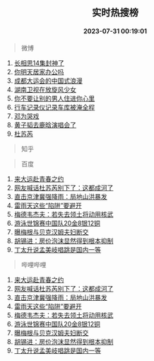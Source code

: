 <div align="center"><h2>实时热搜榜</h2><h4>2023-07-31 00:19:01</h4></div>

> 微博  

1. [长相思14集封神了](https://s.weibo.com/weibo?q=%23%E9%95%BF%E7%9B%B8%E6%80%9D14%E9%9B%86%E5%B0%81%E7%A5%9E%E4%BA%86%23&t=31&band_rank=1&Refer=top)<br />
2. [你明天居家办公吗](https://s.weibo.com/weibo?q=%23%E4%BD%A0%E6%98%8E%E5%A4%A9%E5%B1%85%E5%AE%B6%E5%8A%9E%E5%85%AC%E5%90%97%23&t=31&band_rank=2&Refer=top)<br />
3. [成都大运会的中国式浪漫](https://s.weibo.com/weibo?q=%23%E6%88%90%E9%83%BD%E5%A4%A7%E8%BF%90%E4%BC%9A%E7%9A%84%E4%B8%AD%E5%9B%BD%E5%BC%8F%E6%B5%AA%E6%BC%AB%23&t=31&band_rank=3&Refer=top)<br />
4. [湖南卫视在放旋风少女](https://s.weibo.com/weibo?q=%E6%B9%96%E5%8D%97%E5%8D%AB%E8%A7%86%E5%9C%A8%E6%94%BE%E6%97%8B%E9%A3%8E%E5%B0%91%E5%A5%B3&t=31&band_rank=4&Refer=top)<br />
5. [你不要让别的男人住进你心里](https://s.weibo.com/weibo?q=%23%E4%BD%A0%E4%B8%8D%E8%A6%81%E8%AE%A9%E5%88%AB%E7%9A%84%E7%94%B7%E4%BA%BA%E4%BD%8F%E8%BF%9B%E4%BD%A0%E5%BF%83%E9%87%8C%23&t=31&band_rank=5&Refer=top)<br />
6. [行车记录仪记录车库被淹全程](https://s.weibo.com/weibo?q=%23%E8%A1%8C%E8%BD%A6%E8%AE%B0%E5%BD%95%E4%BB%AA%E8%AE%B0%E5%BD%95%E8%BD%A6%E5%BA%93%E8%A2%AB%E6%B7%B9%E5%85%A8%E7%A8%8B%23&t=31&band_rank=6&Refer=top)<br />
7. [邓为哭戏](https://s.weibo.com/weibo?q=%E9%82%93%E4%B8%BA%E5%93%AD%E6%88%8F&t=31&band_rank=7&Refer=top)<br />
8. [黄子韬去鹿晗演唱会了](https://s.weibo.com/weibo?q=%23%E9%BB%84%E5%AD%90%E9%9F%AC%E5%8E%BB%E9%B9%BF%E6%99%97%E6%BC%94%E5%94%B1%E4%BC%9A%E4%BA%86%23&t=31&band_rank=8&Refer=top)<br />
9. [杜苏芮](https://s.weibo.com/weibo?q=%E6%9D%9C%E8%8B%8F%E8%8A%AE&t=31&band_rank=9&Refer=top)<br />

> 知乎  


> 百度  

1. [来大运赴青春之约](https://www.baidu.com/s?wd=%E6%9D%A5%E5%A4%A7%E8%BF%90%E8%B5%B4%E9%9D%92%E6%98%A5%E4%B9%8B%E7%BA%A6&sa=fyb_news&rsv_dl=fyb_news)<br />
2. [网友喊话杜苏芮别下了：这都成河了](https://www.baidu.com/s?wd=%E7%BD%91%E5%8F%8B%E5%96%8A%E8%AF%9D%E6%9D%9C%E8%8B%8F%E8%8A%AE%E5%88%AB%E4%B8%8B%E4%BA%86%EF%BC%9A%E8%BF%99%E9%83%BD%E6%88%90%E6%B2%B3%E4%BA%86&sa=fyb_news&rsv_dl=fyb_news)<br />
3. [直击京津冀强降雨：局地山洪暴发](https://www.baidu.com/s?wd=%E7%9B%B4%E5%87%BB%E4%BA%AC%E6%B4%A5%E5%86%80%E5%BC%BA%E9%99%8D%E9%9B%A8%EF%BC%9A%E5%B1%80%E5%9C%B0%E5%B1%B1%E6%B4%AA%E6%9A%B4%E5%8F%91&sa=fyb_news&rsv_dl=fyb_news)<br />
4. [雷雨天这些“陷阱”要避开](https://www.baidu.com/s?wd=%E9%9B%B7%E9%9B%A8%E5%A4%A9%E8%BF%99%E4%BA%9B%E2%80%9C%E9%99%B7%E9%98%B1%E2%80%9D%E8%A6%81%E9%81%BF%E5%BC%80&sa=fyb_news&rsv_dl=fyb_news)<br />
5. [梅德韦杰夫：若失去领土将动用核武](https://www.baidu.com/s?wd=%E6%A2%85%E5%BE%B7%E9%9F%A6%E6%9D%B0%E5%A4%AB%EF%BC%9A%E8%8B%A5%E5%A4%B1%E5%8E%BB%E9%A2%86%E5%9C%9F%E5%B0%86%E5%8A%A8%E7%94%A8%E6%A0%B8%E6%AD%A6&sa=fyb_news&rsv_dl=fyb_news)<br />
6. [游泳世锦赛中国队20金8银12铜](https://www.baidu.com/s?wd=%E6%B8%B8%E6%B3%B3%E4%B8%96%E9%94%A6%E8%B5%9B%E4%B8%AD%E5%9B%BD%E9%98%9F20%E9%87%918%E9%93%B612%E9%93%9C&sa=fyb_news&rsv_dl=fyb_news)<br />
7. [曝梅根与贝克汉姆夫妇断交](https://www.baidu.com/s?wd=%E6%9B%9D%E6%A2%85%E6%A0%B9%E4%B8%8E%E8%B4%9D%E5%85%8B%E6%B1%89%E5%A7%86%E5%A4%AB%E5%A6%87%E6%96%AD%E4%BA%A4&sa=fyb_news&rsv_dl=fyb_news)<br />
8. [胡锡进：房价泡沫显然得到根本抑制](https://www.baidu.com/s?wd=%E8%83%A1%E9%94%A1%E8%BF%9B%EF%BC%9A%E6%88%BF%E4%BB%B7%E6%B3%A1%E6%B2%AB%E6%98%BE%E7%84%B6%E5%BE%97%E5%88%B0%E6%A0%B9%E6%9C%AC%E6%8A%91%E5%88%B6&sa=fyb_news&rsv_dl=fyb_news)<br />
9. [丁太升说孟美岐唱跳是国内一等](https://www.baidu.com/s?wd=%E4%B8%81%E5%A4%AA%E5%8D%87%E8%AF%B4%E5%AD%9F%E7%BE%8E%E5%B2%90%E5%94%B1%E8%B7%B3%E6%98%AF%E5%9B%BD%E5%86%85%E4%B8%80%E7%AD%89&sa=fyb_news&rsv_dl=fyb_news)<br />

> 哔哩哔哩  

1. [来大运赴青春之约](https://www.baidu.com/s?wd=%E6%9D%A5%E5%A4%A7%E8%BF%90%E8%B5%B4%E9%9D%92%E6%98%A5%E4%B9%8B%E7%BA%A6&sa=fyb_news&rsv_dl=fyb_news)<br />
2. [网友喊话杜苏芮别下了：这都成河了](https://www.baidu.com/s?wd=%E7%BD%91%E5%8F%8B%E5%96%8A%E8%AF%9D%E6%9D%9C%E8%8B%8F%E8%8A%AE%E5%88%AB%E4%B8%8B%E4%BA%86%EF%BC%9A%E8%BF%99%E9%83%BD%E6%88%90%E6%B2%B3%E4%BA%86&sa=fyb_news&rsv_dl=fyb_news)<br />
3. [直击京津冀强降雨：局地山洪暴发](https://www.baidu.com/s?wd=%E7%9B%B4%E5%87%BB%E4%BA%AC%E6%B4%A5%E5%86%80%E5%BC%BA%E9%99%8D%E9%9B%A8%EF%BC%9A%E5%B1%80%E5%9C%B0%E5%B1%B1%E6%B4%AA%E6%9A%B4%E5%8F%91&sa=fyb_news&rsv_dl=fyb_news)<br />
4. [雷雨天这些“陷阱”要避开](https://www.baidu.com/s?wd=%E9%9B%B7%E9%9B%A8%E5%A4%A9%E8%BF%99%E4%BA%9B%E2%80%9C%E9%99%B7%E9%98%B1%E2%80%9D%E8%A6%81%E9%81%BF%E5%BC%80&sa=fyb_news&rsv_dl=fyb_news)<br />
5. [梅德韦杰夫：若失去领土将动用核武](https://www.baidu.com/s?wd=%E6%A2%85%E5%BE%B7%E9%9F%A6%E6%9D%B0%E5%A4%AB%EF%BC%9A%E8%8B%A5%E5%A4%B1%E5%8E%BB%E9%A2%86%E5%9C%9F%E5%B0%86%E5%8A%A8%E7%94%A8%E6%A0%B8%E6%AD%A6&sa=fyb_news&rsv_dl=fyb_news)<br />
6. [游泳世锦赛中国队20金8银12铜](https://www.baidu.com/s?wd=%E6%B8%B8%E6%B3%B3%E4%B8%96%E9%94%A6%E8%B5%9B%E4%B8%AD%E5%9B%BD%E9%98%9F20%E9%87%918%E9%93%B612%E9%93%9C&sa=fyb_news&rsv_dl=fyb_news)<br />
7. [曝梅根与贝克汉姆夫妇断交](https://www.baidu.com/s?wd=%E6%9B%9D%E6%A2%85%E6%A0%B9%E4%B8%8E%E8%B4%9D%E5%85%8B%E6%B1%89%E5%A7%86%E5%A4%AB%E5%A6%87%E6%96%AD%E4%BA%A4&sa=fyb_news&rsv_dl=fyb_news)<br />
8. [胡锡进：房价泡沫显然得到根本抑制](https://www.baidu.com/s?wd=%E8%83%A1%E9%94%A1%E8%BF%9B%EF%BC%9A%E6%88%BF%E4%BB%B7%E6%B3%A1%E6%B2%AB%E6%98%BE%E7%84%B6%E5%BE%97%E5%88%B0%E6%A0%B9%E6%9C%AC%E6%8A%91%E5%88%B6&sa=fyb_news&rsv_dl=fyb_news)<br />
9. [丁太升说孟美岐唱跳是国内一等](https://www.baidu.com/s?wd=%E4%B8%81%E5%A4%AA%E5%8D%87%E8%AF%B4%E5%AD%9F%E7%BE%8E%E5%B2%90%E5%94%B1%E8%B7%B3%E6%98%AF%E5%9B%BD%E5%86%85%E4%B8%80%E7%AD%89&sa=fyb_news&rsv_dl=fyb_news)<br />
